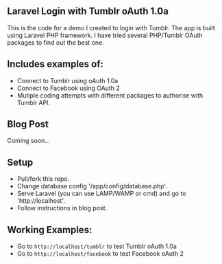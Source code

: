 ## Laravel Login with Tumblr oAuth 1.0a

This is the code for a demo I created to login with Tumblr. The app is built using Laravel PHP framework. I have tried several PHP/Tumblr OAuth packages to find out the best one.


## Includes examples of:

* Connect to Tumblr using oAuth 1.0a
* Connect to Facebook using OAuth 2
* Mutiple coding attempts with different packages to authorise with Tumblr API.


## Blog Post

Coming soon...


## Setup

* Pull/fork this repo.
* Change database config '/app/config/database.php'.
* Serve Laravel (you can use LAMP/WAMP or cmd) and go to 'http://localhost'.
* Follow instructions in blog post.


## Working Examples:

* Go to ```http://localhost/tumblr``` to test Tumblr oAuth 1.0a
* Go to ```http://localhost/facebook``` to test Facebook oAuth 2